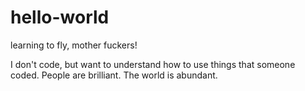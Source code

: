 # hello-world
learning to fly, mother fuckers!

I don't code, but want to understand how to use things that someone coded.
People are brilliant.
The world is abundant.
